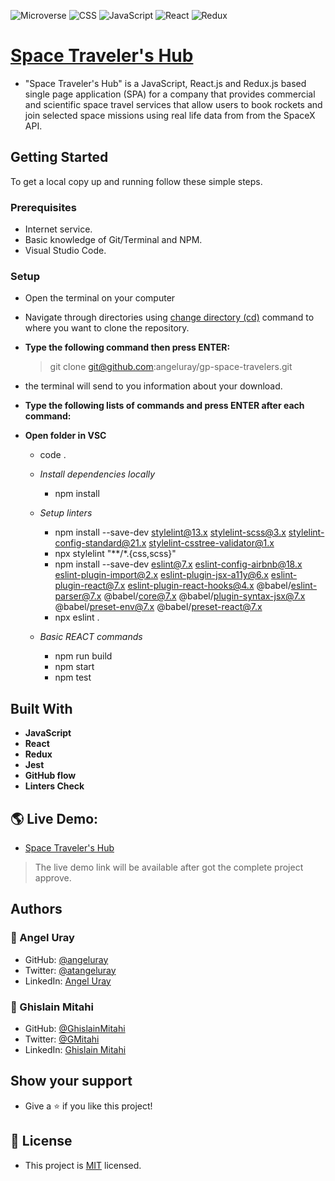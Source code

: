 ![Microverse](https://img.shields.io/badge/Microverse-blueviolet) ![CSS](https://img.shields.io/badge/-CSS-blue) ![JavaScript](https://img.shields.io/badge/-JavaScript-yellow) ![React](https://img.shields.io/badge/-React-blue) ![Redux](https://img.shields.io/badge/-React-purple)

# [Space Traveler's Hub](https://github.com/microverseinc/curriculum-react-redux/blob/main/group-project/project_space_travelers_hub.md)

- "Space Traveler's Hub" is a JavaScript, React.js and Redux.js based single page application (SPA) for a company that provides commercial and scientific space travel services that allow users to book rockets and join selected space missions using real life data from from the SpaceX API.

## Getting Started
To get a local copy up and running follow these simple steps.

### Prerequisites

- Internet service.
- Basic knowledge of Git/Terminal and NPM.
- Visual Studio Code.

### Setup

- Open the terminal on your computer
- Navigate through directories using [change directory (cd)](https://www.howtogeek.com/659411/how-to-change-directories-in-command-prompt-on-windows-10) command to where you want to clone the repository.

- **Type the following command then press ENTER:**

  > git clone git@github.com:angeluray/gp-space-travelers.git

- the terminal will send to you information about your download.

- **Type the following lists of commands and press ENTER after each command:**

- **Open folder in VSC**
    - code .

  - *Install dependencies locally*  
    - npm install

  - *Setup linters*
    - npm install --save-dev stylelint@13.x stylelint-scss@3.x stylelint-config-standard@21.x stylelint-csstree-validator@1.x
    - npx stylelint "**/*.{css,scss}"
    - npm install --save-dev eslint@7.x eslint-config-airbnb@18.x eslint-plugin-import@2.x eslint-plugin-jsx-a11y@6.x eslint-plugin-react@7.x eslint-plugin-react-hooks@4.x @babel/eslint-parser@7.x @babel/core@7.x  @babel/plugin-syntax-jsx@7.x @babel/preset-env@7.x  @babel/preset-react@7.x
    - npx eslint .
  
  - *Basic REACT commands*
    - npm run build
    - npm start
    - npm test

## Built With

- **JavaScript**
- **React**
- **Redux**
- **Jest**
- **GitHub flow**
- **Linters Check**

## 🌎 Live Demo:
- [Space Traveler's Hub]()
> The live demo link will be available after got the complete project approve.

## Authors 

### 👤 Angel Uray
- GitHub: [@angeluray](https://github.com/angeluray)
- Twitter: [@atangeluray](https://twitter.com/atangeluray)
- LinkedIn: [Angel Uray](www.linkedin.com/in/angeluray-jobs)

### 👤 Ghislain Mitahi
- GitHub: [@GhislainMitahi](https://github.com/GhislainMitahi)
- Twitter: [@GMitahi](https://twitter.com/GMitahi)
- LinkedIn: [Ghislain Mitahi](https://www.linkedin.com/in/ghislain-mitahi/)

## Show your support
- Give a ⭐️ if you like this project!

## 📝 License
- This project is [MIT](./LICENSE) licensed.